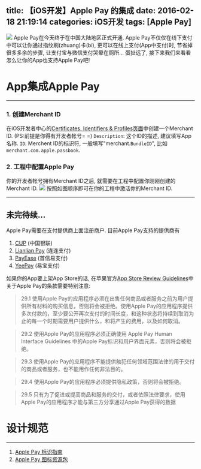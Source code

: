 title: 【iOS开发】Apple Pay 的集成
date: 2016-02-18 21:19:14
categories: iOS开发
tags: [Apple Pay]
---
![](/img/ApplePay/header.jpg)
Apple Pay在今天终于在中国大陆地区正式开通. Apple Pay不仅仅在线下支付中可以让你通过指纹刷(zhuang)卡(bi), 更可以在线上支付(App中支付)时, 节省掉很多多余的步骤, 让支付宝与微信支付哭晕在厕所... 蛋扯远了, 接下来我们来看看怎么让你的App也支持Apple Pay吧!

<!--more-->

# **App集成Apple Pay**
---
### **1. 创建Merchant ID**
在iOS开发者中心的[Certificates, Identifiers & Profiles页面](https://developer.apple.com/account/ios/identifiers/merchant/merchantCreate.action)中创建一个Merchant ID. (PS:前提是你得有开发者帐号= =)
`Description`: 这个ID的描述, 建议填写App名称.
`ID`: Merchent ID的标识符, 一般填写"merchant.`BundleID`", 比如`merchant.com.apple.passbook`.

### **2. 工程中配置Apple Pay**
你的开发者帐号拥有Merchant ID之后, 就需要在工程中配置你刚刚创建的Merchant ID.
![](/img/ApplePay/image_1.png)
按照如图顺序即可在你的工程中激活你的Merchant ID.

---
**未完待续...**
---

Apple Pay需要在支付提供商上面注册商户. 目前Apple Pay支持的提供商有
1. [CUP](https://open.unionpay.com/ajweb/product/detail?id=80) (中国银联) 
2. [Lianlian Pay](https://apple.lianlianpay.com/OpenPlatform/) (连连支付) 
3. [PayEase](https://www.beijing.com.cn/product/ApplePay_ch.jsp) (首信易支付) 
4. [YeePay](https://www.yeepay.com/article/specialActivities/queryArticle/56c676b814a6d961550c90eb) (易宝支付) 


如果你的App要上架App Store的话, 在苹果官方[App Store Review Guidelines](https://developer.apple.com/app-store/review/guidelines/#apple-pay)中关于Apple Pay的条款需要特别注意:
> 29.1 使用Apple Pay的应用程序必须在出售任何商品或者服务之前为用户提供所有材料的购买信息，否则将会被拒绝。使用Apple Pay的应用程序提供多次付款的，至少要公开再次支付的时间长度，和这种状态将持续到取消为止的每一个时期需要用户提供什么，和将产生的费用，以及如何取消。

> 29.2 使用Apple Pay的应用程序必须正确使用 Apple Pay Human Interface Guidelines 中的Apple Pay标识和用户界面元素，否则将会被拒绝。
 
> 29.3 使用Apple Pay的应用程序不能提供触犯任何领域范围法律的用于交付的商品或者服务，也不能用作任何非法目的。
 
> 29.4 使用Apple Pay的应用程序必须提供隐私政策，否则将会被拒绝。 
 
> 29.5 只有为了促进或提高商品和服务的交付，或者依照法律要求，使用Apple Pay的应用程序才能与第三方分享通过Apple Pay获得的数据

# **设计规范**
---
1. [Apple Pay 标识指南](https://developer.apple.com/apple-pay/Apple-Pay-Identity-Guidelines.pdf)
2. [Apple Pay 图标资源包](https://developer.apple.com/services-account/download?path=/ios/apple_pay_resources/Apple_Pay_Resources.zip)